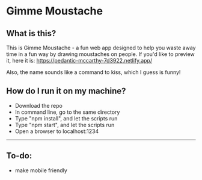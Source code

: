 # Gimme Moustache

## What is this?
  This is Gimme Moustache - a fun web app designed to help you waste away time in a fun way by drawing moustaches on people. If you'd like to preview it, here it is: https://pedantic-mccarthy-7d3922.netlify.app/

  Also, the name sounds like a command to kiss, which I guess is funny!

## How do I run it on my machine?
  - Download the repo
  - In command line, go to the same directory
  - Type "npm install", and let the scripts run
  - Type "npm start", and let the scripts run
  - Open a browser to localhost:1234

- - - 

## To-do:
- make mobile friendly